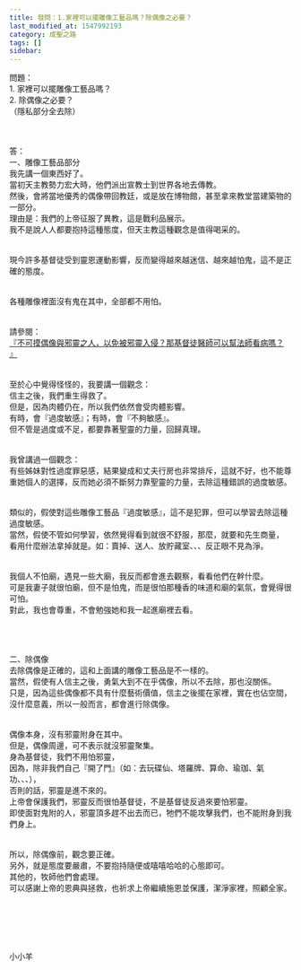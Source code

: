 ```yaml
---
title: 發問：1.家裡可以擺雕像工藝品嗎？除偶像之必要？
last_modified_at: 1547992193
category: 成聖之路
tags: []
sidebar: 
---
```


<p>問題：<br/>1.	家裡可以擺雕像工藝品嗎？<br/>2.	除偶像之必要？<br/>（隱私部分全去除）<br/><!--more--><br/><br/><br/>答：<br/> 一、雕像工藝品部分<br/>我先講一個東西好了。<br/>當初天主教勢力宏大時，他們派出宣教士到世界各地去傳教。<br/>然後，會將當地優秀的偶像帶回教廷，或是放在博物館，甚至拿來教堂當建築物的一部分。<br/>理由是：我們的上帝征服了異教，這是戰利品展示。<br/>我不是說人人都要抱持這種態度，但天主教這種觀念是值得喝采的。<br/><br/> <br/>現今許多基督徒受到靈恩運動影響，反而變得越來越迷信、越來越怕鬼，這不是正確的態度。<br/><br/> <br/>各種雕像裡面沒有鬼在其中，全部都不用怕。<br/><br/> <br/>請參閱：<br/><a href="/posts/269195260">『不可摸偶像與邪靈之人，以免被邪靈入侵？那基督徒醫師可以幫法師看病嗎？ 』</a><br/> <br/> <br/>至於心中覺得怪怪的，我要講一個觀念：<br/>信主之後，我們重生得救了。<br/>但是，因為肉體仍在，所以我們依然會受肉體影響。<br/>有時，會『過度敏感』；有時，會『不夠敏感』。<br/>但不管是過度或不足，都要靠著聖靈的力量，回歸真理。<br/> <br/><br/>我曾講過一個觀念：<br/>有些姊妹對性過度罪惡感，結果變成和丈夫行房也非常排斥，這就不好，也不能尊重她個人的選擇，反而她必須不斷努力靠聖靈的力量，去除這種錯誤的過度敏感。<br/> <br/><br/>類似的，假使對這些雕像工藝品『過度敏感』，這不是犯罪，但可以學習去除這種過度敏感。<br/>當然，假使不管如何學習，依然覺得看到就很不舒服，那麼，就要和先生商量，<br/>看用什麼辦法拿掉就是。如：賣掉、送人、放貯藏室、、、反正眼不見為淨。<br/> <br/><br/>我個人不怕廟，遇見一些大廟，我反而都會進去觀察，看看他們在幹什麼。<br/>可是我妻子就很怕廟，但不是怕鬼，而是很怕那種香的味道和廟的氣氛，會覺得很可怕。<br/>對此，我也會尊重，不會勉強她和我一起進廟裡去看。<br/> <br/> <br/> <br/><br/>二、除偶像<br/>去除偶像是正確的，這和上面講的雕像工藝品是不一樣的。<br/>當然，假使有人信主之後，勇氣大到不在乎偶像，所以不去除，那也沒關係。<br/>只是，因為這些偶像都不具有什麼藝術價值，信主之後擺在家裡，實在也佔空間，<br/>沒什麼意義，所以一般而言，都會進行除偶像。<br/> <br/><br/>偶像本身，沒有邪靈附身在其中。<br/>但是，偶像周邊，可不表示就沒邪靈聚集。<br/>身為基督徒，我們不用怕邪靈，<br/>因為，除非我們自己『開了門』（如：去玩碟仙、塔羅牌、算命、瑜珈、氣功、、、），<br/>否則的話，邪靈是進不來的。<br/>上帝會保護我們，邪靈反而很怕基督徒，不是基督徒反過來要怕邪靈。<br/>即使面對鬼附的人，邪靈頂多趕不出去而已，牠們不能攻擊我們，也不能附身到我們身上。<br/> <br/><br/>所以，除偶像前，觀念要正確。<br/>另外，就是態度要嚴肅，不要抱持隨便或嘻嘻哈哈的心態即可。<br/>其他的，牧師他們會處理。<br/>可以感謝上帝的恩典與拯救，也祈求上帝繼續施恩並保護，潔淨家裡，照顧全家。<br/> <br/> <br/> <br/><br/><br/><br/>小小羊<br/><br/><br/><br/><br/><br/><br/><br/>
</p>